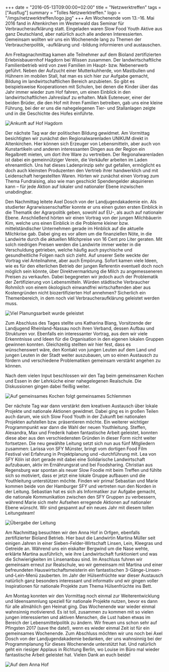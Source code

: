 +++
date = "2016-05-13T09:00:00+02:00"
title = "Netzwerktreffen"
tags = ["Ausflug"]
summary = "Tolles Netzwerktreffen."
logo = "/imgs/netzwerktreffen/logo.jpg"
+++
Am Wochenende vom 13.–16. Mai 2016 fand in Altenkirchen im Westerwald das Seminar für Verbraucheraufklärung statt. Eingeladen waren Slow Food Youth Aktive aus ganz Deutschland, aber natürlich auch alle anderen Interessierten. Gemeinsam wollten wir uns ein Wochenende lang zu Themen der Verbraucherpolitik, -aufklärung und -bildung informieren und austauschen.

Am Freitagnachmittag kamen alle Teilnehmer auf dem Bioland zertifizierten Erlebnisbauernhof Hagdorn bei Wissen zusammen. Der landwirtschaftliche Familienbetrieb wird von zwei Familien im Haupt- bzw. Nebenerwerb geführt. Neben der Aufzucht einer Mutterkuhherde, von Mastbullen und Hühnern im mobilen Stall, hat man es sich hier zur Aufgabe gemacht, Bildung im landwirtschaftlichen Bereich anzubieten. So gibt es beispielsweise Kooperationen mit Schulen, bei denen die Kinder über das Jahr immer wieder zum Hof fahren, um einen Einblick in den landwirtschaftlichen Jahreslauf zu erhalten. Maik Euteneuer, einer der beiden Brüder, die den Hof mit ihren Familien betreiben, gab uns eine kleine Führung, bei der er uns die nahegelegenen Tier- und Stallanlagen zeigte und in die Geschichte des Hofes einführte.

![Ankunft auf Hof Hagdorn](/imgs/netzwerktreffen/img01.jpg)

Der nächste Tag war der politischen Bildung gewidmet. Am Vormittag besichtigten wir zunächst den Regionalwarenladen UNIKUM direkt in Altenkirchen. Hier können sich Erzeuger von Lebensmitteln, aber auch von Kunstartikeln und anderen interessanten Dingen aus der Region ein Regalbrett mieten, um dort ihre Ware zu vertreiben. Der Regionalwarenladen ist dabei ein gemeinnütziger Verein, die Verkäufer arbeiten im Laden ehrenamtlich. Uns hat dieses Ladenprinzip sehr gut gefallen, ermöglicht es doch auch kleinsten Produzenten den Vertrieb ihrer handwerklich und mit Leidenschaft hergestellten Waren. Hörten wir zunächst einen Vortrag zum Thema Fundraising, also wie man geschickt Spendengelder akquirieren kann – für jede Aktion auf lokaler und nationaler Ebene inzwischen unabdingbar.

Den Nachmittag leitete Axel Dosch von der Landjugendakademie ein. Als studierter Agrarwissenschaftler konnte er uns einen guten ersten Einblick in die Thematik der Agrarpolitik geben, sowohl auf EU-, als auch auf nationaler Ebene.
Anschließend hörten wir einen Vortrag von der jungen Milchbäuerin Kim, welche uns einen Einblick in die Probleme kleiner bzw. mittelständischer Unternehmen gerade im Hinblick auf die aktuelle Milchkrise gab. Dabei ging es vor allem um die finanziellen Nöte, in die Landwirte durch die aktuellen Milchpreise von 16 Cent pro Liter geraten. Mit solch niedrigen Preisen werden die Landwirte immer weiter in die Verschuldung getrieben, welche häufig auch psychische und gesundheitliche Folgen nach sich zieht. Auf unserer Seite weckte der Vortrag viel Anteilnahme, aber auch Empörung. Sofort kamen viele Ideen, wie es für den elterlichen Betrieb der jungen Referentin eventuell doch noch möglich sein könnte, über Direktvermarktung die Milch zu angemesseneren Preisen zu verkaufen. Dabei begegneten wir jedoch auch der Problematik der Zertifizierung von Lebensmitteln. Würden städtische Verbraucher Rohmilch von einem ökologisch einwandfrei wirtschaftenden aber aus Kostengründen nicht biozertifizierten Hof annehmen? Sicherlich ein Themenbereich, in dem noch viel Verbraucheraufklärung geleistet werden muss.

![Viel Planungsarbeit wurde geleistet](/imgs/netzwerktreffen/img02.jpg)

Zum Abschluss des Tages stellte uns Katharina Blang, Vorsitzende der Landjugend Rheinland-Nassau noch ihren Verband, dessen Aufbau und Strukturen vor. Ebenfalls ein interessanter Vortrag, aus dem wir viele Erkenntnisse und Ideen für die Organisation in den eigenen lokalen Gruppen gewinnen konnten. Gleichzeitig stellten wir hier fest, dass es wünschenswert wäre, den Kontakt von jungen Leuten auf dem Land und jungen Leuten in der Stadt weiter auszubauen, um so einen Austausch zu fördern und verschiedene Problematiken gemeinsam verstärkt angehen zu können.

Nach dem vielen Input beschlossen wir den Tag beim gemeinsamen Kochen und Essen in der Lehrküche einer nahegelegenen Realschule. Die Diskussionen gingen dabei fleißig weiter.

![Auf gemeinsames Kochen folgt gemeinsames Schlemmen](/imgs/netzwerktreffen/img03.jpg)

Der nächste Tag war dann verstärkt dem kreativen Austausch über lokale Projekte und nationale Aktionen gewidmet. Dabei ging es in großen Teilen auch darum, wie sich Slow Food Youth in der Zukunft bei nationalen Projekten aufstellen bzw. präsentieren möchte.
Ein weiterer wichtiger Programmpunkt war dann die Wahl der neuen Youthleitung. Steffen, Alexandra, Max und Frederik haben fantastische Arbeit geleistet, konnten diese aber aus den verschiedensten Gründen in dieser Form nicht weiter fortsetzen. Die neu gewählte Leitung setzt sich nun aus fünf Mitgliedern zusammen: Larissa von SFY Münster, bringt vom dortigen Food Film Festival viel Erfahrung in Projektplanung und –durchführung mit. Lea von SFY Köln ist dort gerade mit dabei eine Solidarische Landwirtschaft aufzubauen, aktiv im Ernährungsrat und bei Foodsharing. Christian aus Regensburg war spontan als neuer Slow Foodie mit beim Treffen und fühlte sich so motiviert, dass er jetzt eine lokale Gruppe aufbauen und die Youthleitung unterstützen möchte. Finden wir prima! Sebastian und Marie kommen beide von der Hamburger SFY und vertreten nun den Norden in der Leitung. Sebastian hat es sich als Informatiker zur Aufgabe gemacht, die nationale Kommunikation zwischen den SFY Gruppen zu verbessern, während Marie sich mehr Aufsehen erregende Aktionen auf nationaler Ebene wünscht. Wir sind gespannt auf ein neues Jahr mit diesem tollen Leitungsteam!

![Übergabe der Leitung](/imgs/netzwerktreffen/img04.jpg)

Am Nachmittag besuchten wir den Anna Hof in Orfgen, ebenfalls zertifizierter Bioland Betrieb. Hier baut die Landwirtin Martina Müller seit einigen Jahren in einer Sieben-Felder-Wirtschaft Linsen, Lein, Kleegras und Getreide an. Während uns ein eiskalter Bergwind um die Nase wehte, erklärte Martina ausführlich, wie ihre Landwirtschaft funktioniert und was die Schwierigkeiten im Linsenanbau sind. Im Anschluss fuhren wir gemeinsam erneut zur Realschule, wo wir gemeinsam mit Martina und einer befreundeten Hauswirtschaftsmeisterin ein fantastischen 3-Gänge-Linsen-und-Lein-Menü zauberten. Im Jahr der Hülsenfrüchte war dieser Austausch natürlich ganz besonders interessant und informativ und wir gingen voller Inspirationen für nationale Projekte zum Thema Hülsenfrüchte ins Bett.

Am Montag konnten wir den Vormittag noch einmal zur Weiterentwicklung und Ideensammlung speziell für nationale Projekte nutzen, bevor es dann für alle allmählich gen Heimat ging. Das Wochenende war wieder einmal wahnsinnig motivierend. Es ist toll, zusammen zu kommen mit so vielen jungen interessierten und aktiven Menschen, die Lust haben etwas im Bereich der Lebensmittelpolitik zu ändern. Wir freuen uns schon sehr auf Pfingsten 2017 (save the date!), wenn es wieder einmal Zeit ist für ein gemeinsames Wochenende.
Zum Abschluss möchten wir uns noch bei Axel Dosch von der Landjugendakademie bedanken, der uns wahnsinnig bei der Programmplanung für dieses Wochenende unterstützt hat. Und natürlich geht ein riesiger Applaus in Richtung Berlin, wo Louise im Büro mal wieder fantastische Arbeit geleistet hat. Vielen Dank an euch beide!

![Auf dem Anna Hof](/imgs/netzwerktreffen/img05.jpg)
